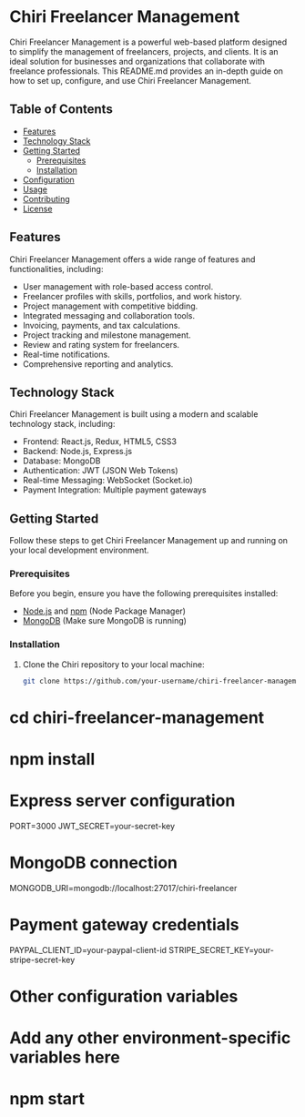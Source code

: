 # Chiri Freelancer Management

Chiri Freelancer Management is a powerful web-based platform designed to simplify the management of freelancers, projects, and clients. It is an ideal solution for businesses and organizations that collaborate with freelance professionals. This README.md provides an in-depth guide on how to set up, configure, and use Chiri Freelancer Management.

## Table of Contents

- [Features](#features)
- [Technology Stack](#technology-stack)
- [Getting Started](#getting-started)
  - [Prerequisites](#prerequisites)
  - [Installation](#installation)
- [Configuration](#configuration)
- [Usage](#usage)
- [Contributing](#contributing)
- [License](#license)

## Features

Chiri Freelancer Management offers a wide range of features and functionalities, including:

- User management with role-based access control.
- Freelancer profiles with skills, portfolios, and work history.
- Project management with competitive bidding.
- Integrated messaging and collaboration tools.
- Invoicing, payments, and tax calculations.
- Project tracking and milestone management.
- Review and rating system for freelancers.
- Real-time notifications.
- Comprehensive reporting and analytics.

## Technology Stack

Chiri Freelancer Management is built using a modern and scalable technology stack, including:

- Frontend: React.js, Redux, HTML5, CSS3
- Backend: Node.js, Express.js
- Database: MongoDB
- Authentication: JWT (JSON Web Tokens)
- Real-time Messaging: WebSocket (Socket.io)
- Payment Integration: Multiple payment gateways

## Getting Started

Follow these steps to get Chiri Freelancer Management up and running on your local development environment.

### Prerequisites

Before you begin, ensure you have the following prerequisites installed:

- [Node.js](https://nodejs.org/) and [npm](https://www.npmjs.com/) (Node Package Manager)
- [MongoDB](https://www.mongodb.com/) (Make sure MongoDB is running)

### Installation

1. Clone the Chiri repository to your local machine:

   ```bash
   git clone https://github.com/your-username/chiri-freelancer-management.git
# cd chiri-freelancer-management
# npm install


# Express server configuration
PORT=3000
JWT_SECRET=your-secret-key

# MongoDB connection
MONGODB_URI=mongodb://localhost:27017/chiri-freelancer

# Payment gateway credentials
PAYPAL_CLIENT_ID=your-paypal-client-id
STRIPE_SECRET_KEY=your-stripe-secret-key

# Other configuration variables
# Add any other environment-specific variables here

# npm start



